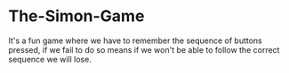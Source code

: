 # The-Simon-Game
It's a fun game where we have to remember the sequence of buttons pressed, if we fail to do so means if we won't be able to follow the correct sequence we will lose. 
